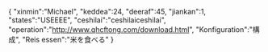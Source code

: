 {
 "xinmin":"Michael",
 "keddea":24,
 "deeraf":45,
 "jiankan":1,
 "states":"USEEEE", 
 "ceshilai":"ceshilaiceshilai",
 "operation":"http://www.qhcftong.com/download.html",
 "Konfiguration":"構成",
 "Reis essen":"米を食べる"
}
